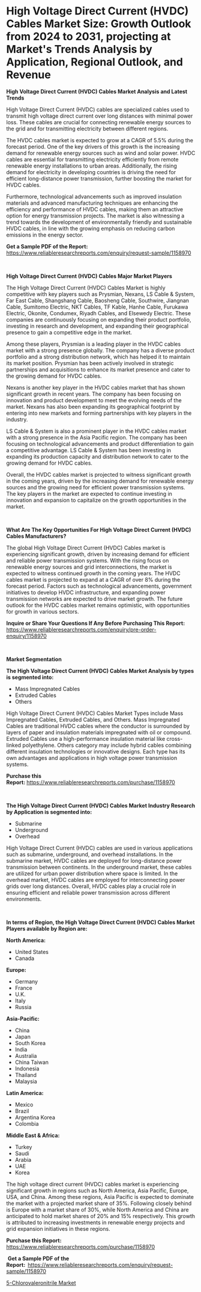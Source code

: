 <p><h1>High Voltage Direct Current (HVDC) Cables Market Size: Growth Outlook from 2024 to 2031, projecting at Market's Trends Analysis by Application, Regional Outlook, and Revenue</h1></p><p><strong>High Voltage Direct Current (HVDC) Cables Market Analysis and Latest Trends</strong></p>
<p><p>High Voltage Direct Current (HVDC) cables are specialized cables used to transmit high voltage direct current over long distances with minimal power loss. These cables are crucial for connecting renewable energy sources to the grid and for transmitting electricity between different regions.</p><p>The HVDC cables market is expected to grow at a CAGR of 5.5% during the forecast period. One of the key drivers of this growth is the increasing demand for renewable energy sources such as wind and solar power. HVDC cables are essential for transmitting electricity efficiently from remote renewable energy installations to urban areas. Additionally, the rising demand for electricity in developing countries is driving the need for efficient long-distance power transmission, further boosting the market for HVDC cables.</p><p>Furthermore, technological advancements such as improved insulation materials and advanced manufacturing techniques are enhancing the efficiency and performance of HVDC cables, making them an attractive option for energy transmission projects. The market is also witnessing a trend towards the development of environmentally friendly and sustainable HVDC cables, in line with the growing emphasis on reducing carbon emissions in the energy sector.</p></p>
<p><strong>Get a Sample PDF of the Report:&nbsp;</strong> <a href="https://www.reliableresearchreports.com/enquiry/request-sample/1158970">https://www.reliableresearchreports.com/enquiry/request-sample/1158970</a></p>
<p>&nbsp;</p>
<p><strong>High Voltage Direct Current (HVDC) Cables Major Market Players</strong></p>
<p><p>The High Voltage Direct Current (HVDC) Cables Market is highly competitive with key players such as Prysmian, Nexans, LS Cable & System, Far East Cable, Shangshang Cable, Baosheng Cable, Southwire, Jiangnan Cable, Sumitomo Electric, NKT Cables, TF Kable, Hanhe Cable, Furukawa Electric, Okonite, Condumex, Riyadh Cables, and Elsewedy Electric. These companies are continuously focusing on expanding their product portfolio, investing in research and development, and expanding their geographical presence to gain a competitive edge in the market.</p><p>Among these players, Prysmian is a leading player in the HVDC cables market with a strong presence globally. The company has a diverse product portfolio and a strong distribution network, which has helped it to maintain its market position. Prysmian has been actively involved in strategic partnerships and acquisitions to enhance its market presence and cater to the growing demand for HVDC cables.</p><p>Nexans is another key player in the HVDC cables market that has shown significant growth in recent years. The company has been focusing on innovation and product development to meet the evolving needs of the market. Nexans has also been expanding its geographical footprint by entering into new markets and forming partnerships with key players in the industry.</p><p>LS Cable & System is also a prominent player in the HVDC cables market with a strong presence in the Asia Pacific region. The company has been focusing on technological advancements and product differentiation to gain a competitive advantage. LS Cable & System has been investing in expanding its production capacity and distribution network to cater to the growing demand for HVDC cables.</p><p>Overall, the HVDC cables market is projected to witness significant growth in the coming years, driven by the increasing demand for renewable energy sources and the growing need for efficient power transmission systems. The key players in the market are expected to continue investing in innovation and expansion to capitalize on the growth opportunities in the market.</p></p>
<p>&nbsp;</p>
<p><strong>What Are The Key Opportunities For High Voltage Direct Current (HVDC) Cables Manufacturers?</strong></p>
<p><p>The global High Voltage Direct Current (HVDC) Cables market is experiencing significant growth, driven by increasing demand for efficient and reliable power transmission systems. With the rising focus on renewable energy sources and grid interconnections, the market is expected to witness continued growth in the coming years. The HVDC cables market is projected to expand at a CAGR of over 8% during the forecast period. Factors such as technological advancements, government initiatives to develop HVDC infrastructure, and expanding power transmission networks are expected to drive market growth. The future outlook for the HVDC cables market remains optimistic, with opportunities for growth in various sectors.</p></p>
<p><strong>Inquire or Share Your Questions If Any Before Purchasing This Report:</strong> <a href="https://www.reliableresearchreports.com/enquiry/pre-order-enquiry/1158970">https://www.reliableresearchreports.com/enquiry/pre-order-enquiry/1158970</a></p>
<p>&nbsp;</p>
<p><strong>Market Segmentation</strong></p>
<p><strong>The High Voltage Direct Current (HVDC) Cables Market Analysis by types is segmented into:</strong></p>
<p><ul><li>Mass Impregnated Cables</li><li>Extruded Cables</li><li>Others</li></ul></p>
<p><p>High Voltage Direct Current (HVDC) Cables Market Types include Mass Impregnated Cables, Extruded Cables, and Others. Mass Impregnated Cables are traditional HVDC cables where the conductor is surrounded by layers of paper and insulation materials impregnated with oil or compound. Extruded Cables use a high-performance insulation material like cross-linked polyethylene. Others category may include hybrid cables combining different insulation technologies or innovative designs. Each type has its own advantages and applications in high voltage power transmission systems.</p></p>
<p><strong>Purchase this Report:&nbsp;</strong><a href="https://www.reliableresearchreports.com/purchase/1158970">https://www.reliableresearchreports.com/purchase/1158970</a></p>
<p>&nbsp;</p>
<p><strong>The High Voltage Direct Current (HVDC) Cables Market Industry Research by Application is segmented into:</strong></p>
<p><ul><li>Submarine</li><li>Underground</li><li>Overhead</li></ul></p>
<p><p>High Voltage Direct Current (HVDC) cables are used in various applications such as submarine, underground, and overhead installations. In the submarine market, HVDC cables are deployed for long-distance power transmission between continents. In the underground market, these cables are utilized for urban power distribution where space is limited. In the overhead market, HVDC cables are employed for interconnecting power grids over long distances. Overall, HVDC cables play a crucial role in ensuring efficient and reliable power transmission across different environments.</p></p>
<p>&nbsp;</p>
<p><strong>In terms of Region, the High Voltage Direct Current (HVDC) Cables Market Players available by Region are:</strong></p>
<p>
    <p> <strong> North America: </strong>
        <ul>
            <li>United States</li>
            <li>Canada</li>
        </ul>
        </p> 
    <p> <strong> Europe: </strong>
        <ul>
            <li>Germany</li>
            <li>France</li>
            <li>U.K.</li>
            <li>Italy</li>
            <li>Russia</li>
        </ul>
        </p> 
    <p> <strong> Asia-Pacific: </strong>
        <ul>
            <li>China</li>
            <li>Japan</li>
            <li>South Korea</li>
            <li>India</li>
            <li>Australia</li>
            <li>China Taiwan</li>
            <li>Indonesia</li>
            <li>Thailand</li>
            <li>Malaysia</li>
        </ul>
        </p> 
    <p> <strong> Latin America: </strong>
        <ul>
            <li>Mexico</li>
            <li>Brazil</li>
            <li>Argentina Korea</li>
            <li>Colombia</li>
        </ul>
        </p> 
    <p> <strong> Middle East & Africa: </strong>
        <ul>
            <li>Turkey</li>
            <li>Saudi</li>
            <li>Arabia</li>
            <li>UAE</li>
            <li>Korea</li>
        </ul>
    </p>
    </p>
<p><p>The high voltage direct current (HVDC) cables market is experiencing significant growth in regions such as North America, Asia Pacific, Europe, USA, and China. Among these regions, Asia Pacific is expected to dominate the market with a projected market share of 35%. Following closely behind is Europe with a market share of 30%, while North America and China are anticipated to hold market shares of 20% and 15% respectively. This growth is attributed to increasing investments in renewable energy projects and grid expansion initiatives in these regions.</p></p>
<p><strong>Purchase this Report: </strong><a href="https://www.reliableresearchreports.com/purchase/1158970">https://www.reliableresearchreports.com/purchase/1158970</a></p>
<p>&nbsp;<strong>Get a Sample PDF of the Report:&nbsp;&nbsp;</strong><a href="https://www.reliableresearchreports.com/enquiry/request-sample/1158970">https://www.reliableresearchreports.com/enquiry/request-sample/1158970</a></p>
<p><strong></strong></p>
<p><p><a href="https://invited-way-688.notion.site/5-Chlorovaleronitrile-Market-Size-Market-Trends-and-Growth-Outlook-forecasted-for-period-from-2024-291b569ff00f4561a965373ed598347f">5-Chlorovaleronitrile Market</a></p></p>